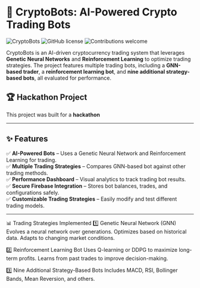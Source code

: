 # 🚀 CryptoBots: AI-Powered Crypto Trading Bots

![CryptoBots](https://img.shields.io/github/stars/JoshTheMenace/CryptoBots?style=social)
![GitHub license](https://img.shields.io/github/license/JoshTheMenace/CryptoBots)
![Contributions welcome](https://img.shields.io/badge/contributions-welcome-brightgreen)

CryptoBots is an AI-driven cryptocurrency trading system that leverages **Genetic Neural Networks** and **Reinforcement Learning** to optimize trading strategies. The project features multiple trading bots, including a **GNN-based trader**, a **reinforcement learning bot**, and **nine additional strategy-based bots**, all evaluated for performance.

## 🏆 Hackathon Project
This project was built for a **hackathon**

---

## ✨ Features
✅ **AI-Powered Bots** – Uses a Genetic Neural Network and Reinforcement Learning for trading.  
✅ **Multiple Trading Strategies** – Compares GNN-based bot against other trading methods.  
✅ **Performance Dashboard** – Visual analytics to track trading bot results.  
✅ **Secure Firebase Integration** – Stores bot balances, trades, and configurations safely.  
✅ **Customizable Trading Strategies** – Easily modify and test different trading models.  

---

📊 Trading Strategies Implemented
1️⃣ Genetic Neural Network (GNN)
    Evolves a neural network over generations.
    Optimizes based on historical data.
    Adapts to changing market conditions.

2️⃣ Reinforcement Learning Bot
    Uses Q-learning or DDPG to maximize long-term profits.
    Learns from past trades to improve decision-making.

3️⃣ Nine Additional Strategy-Based Bots
    Includes MACD, RSI, Bollinger Bands, Mean Reversion, and others.
